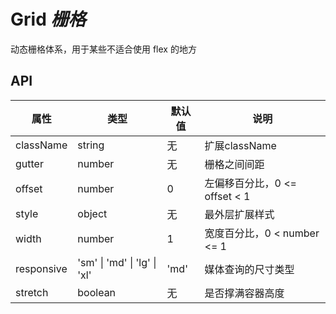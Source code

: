 # Grid *栅格*

动态栅格体系，用于某些不适合使用 flex 的地方

<example />

## API

| 属性 | 类型 | 默认值 | 说明 |
| --- | --- | --- | --- |
| className | string | 无 | 扩展className |
| gutter | number | 无 | 栅格之间间距 |
| offset | number | 0 | 左偏移百分比，0 <= offset < 1 |
| style | object | 无 | 最外层扩展样式 |
| width | number | 1 | 宽度百分比，0 < number <= 1 |
| responsive | 'sm' \| 'md' \| 'lg' \| 'xl' | 'md' | 媒体查询的尺寸类型 |
| stretch | boolean | 无 | 是否撑满容器高度 |
